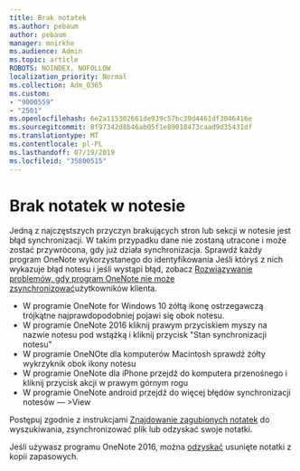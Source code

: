 ```yaml
---
title: Brak notatek
ms.author: pebaum
author: pebaum
manager: mnirkhe
ms.audience: Admin
ms.topic: article
ROBOTS: NOINDEX, NOFOLLOW
localization_priority: Normal
ms.collection: Adm_O365
ms.custom:
- "9000559"
- "2501"
ms.openlocfilehash: 6e2a115302661de939c57bc39d4461df3046416e
ms.sourcegitcommit: 8f97342d8b46ab05f1e89018473caad9d35431df
ms.translationtype: MT
ms.contentlocale: pl-PL
ms.lasthandoff: 07/19/2019
ms.locfileid: "35800515"
---
```

# <a name="missing-notes-in-notebook"></a>Brak notatek w notesie

Jedną z najczęstszych przyczyn brakujących stron lub sekcji w notesie jest błąd synchronizacji. W takim przypadku dane nie zostaną utracone i może zostać przywrócona, gdy już działa synchronizacja. Sprawdź każdy program OneNote wykorzystanego do identyfikowania Jeśli któryś z nich wykazuje błąd notesu i jeśli wystąpi błąd, zobacz [Rozwiązywanie problemów, gdy program OneNote nie może zsynchronizować](https://support.office.com/article/299495ef-66d1-448f-90c1-b785a6968d45)użytkowników klienta.

- W programie OneNote for Windows 10 żółtą ikonę ostrzegawczą trójkątne najprawdopodobniej pojawi się obok notesu.
- W programie OneNote 2016 kliknij prawym przyciskiem myszy na nazwie notesu pod wstążką i kliknij przycisk "Stan synchronizacji notesu"
- W programie OneNOte dla komputerów Macintosh sprawdź żółty wykrzyknik obok ikony notesu
- W programie OneNote dla iPhone przejdź do komputera przenośnego i kliknij przycisk akcji w prawym górnym rogu
- W programie OneNote android przejdź do więcej błędów synchronizacji notesów — >View

Postępuj zgodnie z instrukcjami [Znajdowanie zagubionych notatek](https://support.office.com/article/32cb2bd7-afe7-44d2-a711-398a88421287) do wyszukiwania, zsynchronizować plik lub odzyskać swoje notatki.

Jeśli używasz programu OneNote 2016, można [odzyskać](https://support.office.com/article/32ed1036-74fd-4c21-bc28-033a486e6b14) usunięte notatki z kopii zapasowych.